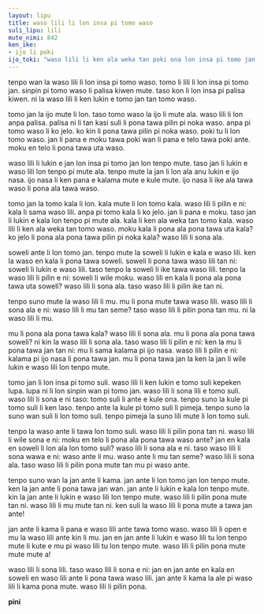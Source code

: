 ```yaml
---  
layout: lipu
title: waso lili li lon insa pi tomo waso
suli_lipu: lili
mute_nimi: 842  
ken_ike: 
- ijo li poki
ijo_toki: "waso lili li ken ala weka tan poki ona lon insa pi tomo jan. taso awen la, waso lili li wile sona e ijo mute pi poka ona!"
---
```

 
tenpo wan la waso lili li lon insa pi tomo waso. tomo li lili li lon insa pi tomo jan. sinpin pi tomo waso li palisa kiwen mute. taso kon li lon insa pi palisa kiwen. ni la waso lili li ken lukin e tomo jan tan tomo waso.

tomo jan la ijo mute li lon. taso tomo waso la ijo li mute ala. waso lili li lon anpa palisa. palisa ni li tan kasi suli li pona tawa pilin pi noka waso. anpa pi tomo waso li ko jelo. ko kin li pona tawa pilin pi noka waso. poki tu li lon tomo waso. jan li pana e moku tawa poki wan li pana e telo tawa poki ante. moku en telo li pona tawa uta waso.

waso lili li lukin e jan lon insa pi tomo jan lon tenpo mute. taso jan li lukin e waso lili lon tenpo pi mute ala. tenpo mute la jan li lon ala anu lukin e ijo nasa. ijo nasa li ken pana e kalama mute e kule mute. ijo nasa li ike ala tawa waso li pona ala tawa waso.

tomo jan la tomo kala li lon. kala mute li lon tomo kala. waso lili li pilin e ni: kala li sama waso lili. anpa pi tomo kala li ko jelo. jan li pana e moku. taso jan li lukin e kala lon tenpo pi mute ala. kala li ken ala weka tan tomo kala. waso lili li ken ala weka tan tomo waso. moku kala li pona ala pona tawa uta kala? ko jelo li pona ala pona tawa pilin pi noka kala? waso lili li sona ala.
 
soweli ante li lon tomo jan. tenpo mute la soweli li lukin e kala e waso lili. ken la waso en kala li pona tawa soweli. soweli li pona tawa waso lili tan ni: soweli li lukin e waso lili. taso tenpo la soweli li ike tawa waso lili. tenpo la waso lili li pilin e ni: soweli li wile moku. waso lili en kala li pona ala pona tawa uta soweli? waso lili li sona ala. taso waso lili li pilin ike tan ni.

tenpo suno mute la waso lili li mu. mu li pona mute tawa waso lili. waso lili li sona ala e ni: waso lili li mu tan seme? taso waso lili li pilin pona tan mu. ni la waso lili li mu.
 
mu li pona ala pona tawa kala? waso lili li sona ala. mu li pona ala pona tawa soweli? ni kin la waso lili li sona ala. taso waso lili li pilin e ni: ken la mu li pona tawa jan tan ni: mu li sama kalama pi ijo nasa. waso lili li pilin e ni: kalama pi ijo nasa li pona tawa jan. mu li pona tawa jan la ken la jan li wile lukin e waso lili lon tenpo mute.
 
tomo jan li lon insa pi tomo suli. waso lili li ken lukin e tomo suli kepeken lupa. lupa ni li lon sinpin wan pi tomo jan. waso lili li sona lili e tomo suli. waso lili li sona e ni taso: tomo suli li ante e kule ona. tenpo suno la kule pi tomo suli li ken laso. tenpo ante la kule pi tomo suli li pimeja. tenpo suno la suno wan suli li lon tomo suli. tenpo pimeja la suno lili mute li lon tomo suli.

tenpo la waso ante li tawa lon tomo suli. waso lili li pilin pona tan ni. waso lili li wile sona e ni: moku en telo li pona ala pona tawa waso ante? jan en kala en soweli li lon ala lon tomo suli? waso lili li sona ala e ni. taso waso lili li sona wawa e ni: waso ante li mu. waso ante li mu tan seme? waso lili li sona ala. taso waso lili li pilin pona mute tan mu pi waso ante.

tenpo suno wan la jan ante li kama. jan ante li lon tomo jan lon tenpo mute. ken la jan ante li pona tawa jan wan. jan ante li lukin e kala lon tenpo mute. kin la jan ante li lukin e waso lili lon tenpo mute. waso lili li pilin pona mute tan ni. waso lili li mu mute tan ni. ken suli la waso lili li pona mute a tawa jan ante!

jan ante li kama li pana e waso lili ante tawa tomo waso. waso lili li open e mu la waso lili ante kin li mu. jan en jan ante li lukin e waso lili tu lon tenpo mute li kute e mu pi waso lili tu lon tenpo mute. waso lili li pilin pona mute mute mute a!

waso lili li sona lili. taso waso lili li sona e ni: jan en jan ante en kala en soweli en waso lili ante li pona tawa waso lili. jan ante li kama la ale pi waso lili li kama pona mute. waso lili li pilin pona.
 
**pini**